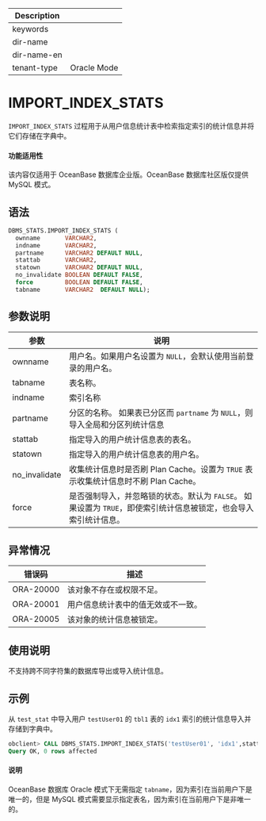 | Description   |                 |
|---------------|-----------------|
| keywords      |                 |
| dir-name      |                 |
| dir-name-en   |                 |
| tenant-type   | Oracle Mode     |

# IMPORT_INDEX_STATS 

`IMPORT_INDEX_STATS` 过程用于从用户信息统计表中检索指定索引的统计信息并将它们存储在字典中。

  <main id="notice" >
    <h4>功能适用性</h4>
    <p>该内容仅适用于 OceanBase 数据库企业版。OceanBase 数据库社区版仅提供 MySQL 模式。</p>
  </main>

## 语法 

```sql
DBMS_STATS.IMPORT_INDEX_STATS (
  ownname       VARCHAR2, 
  indname       VARCHAR2,
  partname      VARCHAR2 DEFAULT NULL,
  stattab       VARCHAR2, 
  statown       VARCHAR2 DEFAULT NULL,
  no_invalidate BOOLEAN DEFAULT FALSE,
  force         BOOLEAN DEFAULT FALSE,
  tabname       VARCHAR2  DEFAULT NULL);
```

## 参数说明 

|      参数       |                                        说明                                     |
|---------------|----------------------------------------------------------------------------------|
| ownname       | 用户名。如果用户名设置为 `NULL`，会默认使用当前登录的用户名。                         |
| tabname       | 表名称。                                                                          |
| indname       | 索引名称                                                                          |
| partname      | 分区的名称。 如果表已分区而 `partname` 为 `NULL`，则导入全局和分区列统计信息           |
| stattab       | 指定导入的用户统计信息表的表名。                                                     |
| statown       | 指定导入的用户统计信息表的用户名。                                                   |
| no_invalidate |  收集统计信息时是否刷 Plan Cache。设置为 `TRUE` 表示收集统计信息时不刷 Plan Cache。                           |
| force         | 是否强制导入，并忽略锁的状态。默认为 `FALSE`。 如果设置为 `TRUE`，即使索引统计信息被锁定，也会导入索引统计信息。 |



## 异常情况 

|    错误码    |        描述         |
|-----------|-------------------|
| ORA-20000 | 该对象不存在或权限不足。      |
| ORA-20001 | 用户信息统计表中的值无效或不一致。 |
| ORA-20005 | 该对象的统计信息被锁定。      |



## 使用说明 

不支持跨不同字符集的数据库导出或导入统计信息。

## 示例 

从 `test_stat` 中导入用户 `testUser01` 的 `tbl1` 表的 `idx1` 索引的统计信息导入并存储到字典中。

```sql
obclient> CALL DBMS_STATS.IMPORT_INDEX_STATS('testUser01', 'idx1',stattab=>'test_stat', 'tbl1');
Query OK, 0 rows affected
```

  <main id="notice" type='explain'>
    <h4>说明</h4>
    <p>OceanBase 数据库 Oracle 模式下无需指定 <code>tabname</code>，因为索引在当前用户下是唯一的，但是 MySQL 模式需要显示指定表名，因为索引在当前用户下是非唯一的。</p>
  </main>
